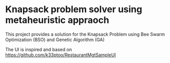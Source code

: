 # Knapsack problem solver using metaheuristic appraoch

This project provides a solution for the Knapsack Problem using Bee Swarm Optimization (BSO) and Genetic Algorithm (GA)

The UI is inspired and based on https://github.com/k33ptoo/RestaurantMgtSampleUI 
